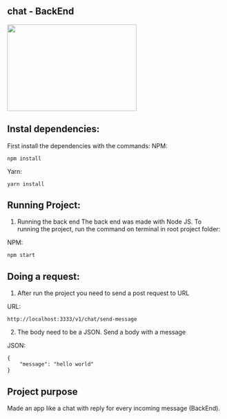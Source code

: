 ## chat - BackEnd
<img src="https://freesvg.org/img/1538298822.png" width="300" height="200"/>
    
## Instal dependencies:
  First install the dependencies
  with the commands:
  NPM:
  ```
  npm install
  ```
  Yarn:
  ```
  yarn install
  ```
  
## Running Project:

1. Running the back end
The back end was made with Node JS.
To running the project, run the command on terminal in root project folder:

NPM:
```
npm start
```

## Doing a request:

1. After run the project you need to send a post request to URL

URL:
```
http://localhost:3333/v1/chat/send-message
```

2. The body need to be a JSON. Send a body with a message

JSON:
```
{
	"message": "hello world"
}
```

## Project purpose
Made an app like a chat with reply for every incoming message (BackEnd).